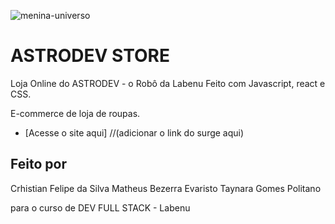 
![menina-universo](https://user-images.githubusercontent.com/89948060/154873824-37cf3355-1d45-4490-8027-4bd1d7ebd0b7.jpg)

# ASTRODEV STORE
Loja Online do ASTRODEV - o Robô da Labenu
Feito com Javascript, react e CSS.

E-commerce de loja de roupas.

* [Acesse o site aqui] //(adicionar o link do surge aqui)

## Feito por
Crhistian Felipe da Silva
Matheus Bezerra Evaristo
Taynara Gomes Politano

para o curso de DEV FULL STACK - Labenu
